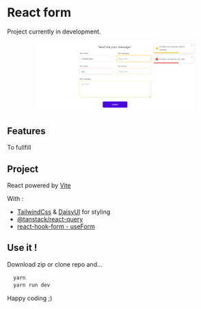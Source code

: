 # React form

Project currently in development.

<p align="center">
  <img src="images/screenshot.png" alt="react form" width="75%" height="auto" margin-right="10px">
</p>

## Features

To fullfill

## Project

React powered by [Vite](https://vitejs.dev/)

With :

- [TailwindCss](https://tailwindcss.com/) & [DaisyUI](https://daisyui.com/) for styling
- [@tanstack/react-query](https://tanstack.com/query/v3/)
- [react-hook-form - useForm](https://react-hook-form.com/)

## Use it !

Download zip or clone repo and...

```bash
  yarn
  yarn run dev
```

Happy coding ;)

